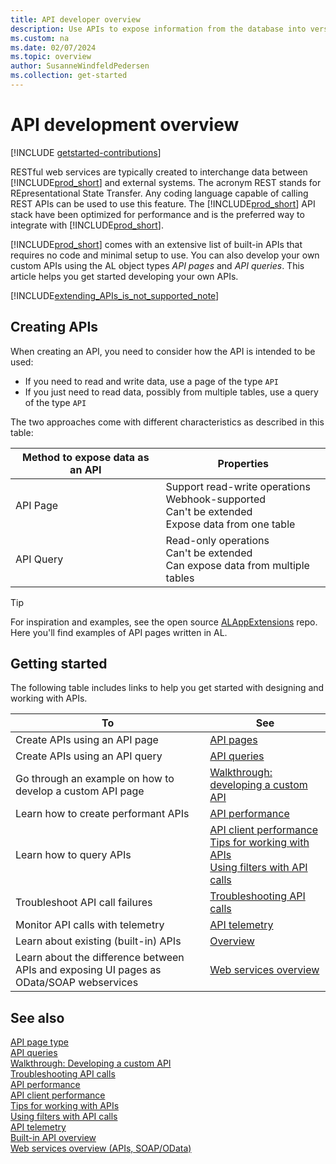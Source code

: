 ```yaml
---
title: API developer overview
description: Use APIs to expose information from the database into versioned, OData v4 enabled REST web services.
ms.custom: na
ms.date: 02/07/2024
ms.topic: overview
author: SusanneWindfeldPedersen
ms.collection: get-started
---
```


# API development overview

[!INCLUDE [getstarted-contributions](includes/getstarted-contributions.md)]

RESTful web services are typically created to interchange data between [!INCLUDE[prod_short](../developer/includes/prod_short.md)] and external systems. The acronym REST stands for REpresentational State Transfer. Any coding language capable of calling REST APIs can be used to use this feature. The [!INCLUDE[prod_short](../developer/includes/prod_short.md)] API stack have been optimized for performance and is the preferred way to integrate with [!INCLUDE[prod_short](../developer/includes/prod_short.md)].

[!INCLUDE[prod_short](../developer/includes/prod_short.md)] comes with an extensive list of built-in APIs that requires no code and minimal setup to use. You can also develop your own custom APIs using the AL object types *API pages* and *API queries*. This article helps you get started developing your own APIs.

[!INCLUDE[extending_APIs_is_not_supported_note](includes/include-extending-APIs-is-not-supported-note.md)]

## Creating APIs

When creating an API, you need to consider how the API is intended to be used: 

* If you need to read and write data, use a page of the type `API`
* If you just need to read data, possibly from multiple tables, use a query of the type `API`

The two approaches come with different characteristics as described in this table:

|Method to expose data as an API | Properties |
|---------------------------|------------|
| API Page   | Support read-write operations <br> Webhook-supported <br> Can't be extended <br> Expose data from one table |
| API Query  | Read-only operations <br> Can't be extended <br> Can expose data from multiple tables |


> [!TIP]  
> For inspiration and examples, see the open source [ALAppExtensions](https://github.com/microsoft/ALAppExtensions/tree/main/Apps/W1/APIV2/app/src/pages) repo. Here you'll find examples of API pages written in AL.


## Getting started

The following table includes links to help you get started with designing and working with APIs.

|To      |See      | 
|--------|---------| 
|Create APIs using an API page| [API pages](devenv-api-pagetype.md)  | 
|Create APIs using an API query| [API queries](devenv-api-querytype.md) | 
|Go through an example on how to develop a custom API page| [Walkthrough: developing a custom API](devenv-develop-custom-api.md) |
|Learn how to create performant APIs| [API performance](../webservices/web-service-performance.md)  | 
|Learn how to query APIs | [API client performance](../webservices/odata-client-performance.md) <br> [Tips for working with APIs](devenv-connect-apps-tips.md) <br> [Using filters with API calls](devenv-connect-apps-filtering.md) |
|Troubleshoot API call failures| [Troubleshooting API calls](../webservices/dynamics-error-codes.md) | 
|Monitor API calls with telemetry| [API telemetry](../webservices/web-service-telemetry.md) |
|Learn about existing (built-in) APIs | [Overview](../webservices/api-overview.md) |
|Learn about the difference between APIs and exposing UI pages as OData/SOAP webservices | [Web services overview](../webservices/web-services.md) |

## See also

[API page type](devenv-api-pagetype.md)  
[API queries](devenv-api-querytype.md)  
[Walkthrough: Developing a custom API](devenv-develop-custom-api.md)  
[Troubleshooting API calls](../webservices/dynamics-error-codes.md)  
[API performance](../webservices/web-service-performance.md)  
[API client performance](../webservices/odata-client-performance.md)  
[Tips for working with APIs](devenv-connect-apps-tips.md)  
[Using filters with API calls](devenv-connect-apps-filtering.md)  
[API telemetry](../webservices/web-service-telemetry.md)  
[Built-in API overview](../webservices/api-overview.md)  
[Web services overview (APIs, SOAP/OData)](../webservices/web-services.md)  
